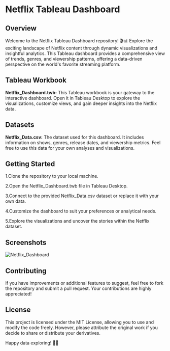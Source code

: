 # Netflix Tableau Dashboard

## Overview

Welcome to the Netflix Tableau Dashboard repository! 🎬📊 Explore the exciting landscape of Netflix content through dynamic visualizations and insightful analytics. This Tableau dashboard provides a comprehensive view of trends, genres, and viewership patterns, offering a data-driven perspective on the world's favorite streaming platform.

## Tableau Workbook

**Netflix_Dashboard.twb:** This Tableau workbook is your gateway to the interactive dashboard. Open it in Tableau Desktop to explore the visualizations, customize views, and gain deeper insights into the Netflix data.

## Datasets

**Netflix_Data.csv:** The dataset used for this dashboard. It includes information on shows, genres, release dates, and viewership metrics. Feel free to use this data for your own analyses and visualizations.

## Getting Started

1.Clone the repository to your local machine.

2.Open the Netflix_Dashboard.twb file in Tableau Desktop.

3.Connect to the provided Netflix_Data.csv dataset or replace it with your own data.

4.Customize the dashboard to suit your preferences or analytical needs.

5.Explore the visualizations and uncover the stories within the Netflix dataset.

## Screenshots

![Netflix_Dashboard](screenshots/DashboardOutput.png)


## Contributing

If you have improvements or additional features to suggest, feel free to fork the repository and submit a pull request. Your contributions are highly appreciated!

## License

This project is licensed under the MIT License, allowing you to use and modify the code freely. However, please attribute the original work if you decide to share or distribute your derivatives.

Happy data exploring! 🚀✨

